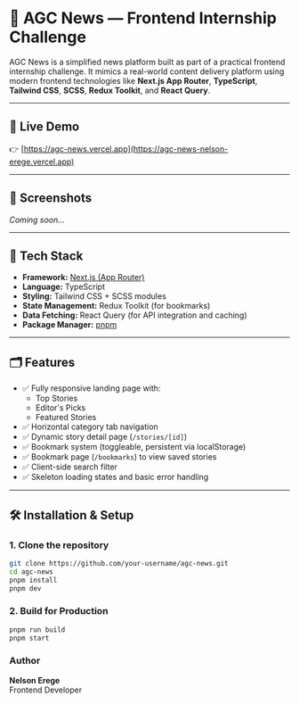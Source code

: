 # 📰 AGC News — Frontend Internship Challenge

AGC News is a simplified news platform built as part of a practical frontend internship challenge. It mimics a real-world content delivery platform using modern frontend technologies like **Next.js App Router**, **TypeScript**, **Tailwind CSS**, **SCSS**, **Redux Toolkit**, and **React Query**.

---

## 🚀 Live Demo

👉 [https://agc-news.vercel.app](https://agc-news-nelson-erege.vercel.app)

---

## 📸 Screenshots

_Coming soon..._

---

## 🧰 Tech Stack

- **Framework:** [Next.js (App Router)](https://nextjs.org/docs/app/building-your-application)
- **Language:** TypeScript
- **Styling:** Tailwind CSS + SCSS modules
- **State Management:** Redux Toolkit (for bookmarks)
- **Data Fetching:** React Query (for API integration and caching)
- **Package Manager:** [pnpm](https://pnpm.io)


---


## 🗂️ Features

- ✅ Fully responsive landing page with:
  - Top Stories
  - Editor's Picks
  - Featured Stories
- ✅ Horizontal category tab navigation
- ✅ Dynamic story detail page (`/stories/[id]`)
- ✅ Bookmark system (toggleable, persistent via localStorage)
- ✅ Bookmark page (`/bookmarks`) to view saved stories
- ✅ Client-side search filter
- ✅ Skeleton loading states and basic error handling

---

## 🛠️ Installation & Setup

### 1. Clone the repository

```bash
git clone https://github.com/your-username/agc-news.git
cd agc-news
pnpm install
pnpm dev
```
### 2. Build for Production

```bash
pnpm run build
pnpm start
```


### Author
**Nelson Erege**<br>
Frontend Developer
